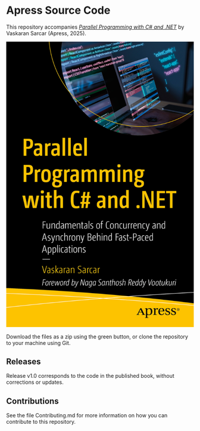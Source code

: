 # Apress Source Code

This repository accompanies [*Parallel Programming with C# and .NET*](https://link.springer.com/book/9798868804878) by Vaskaran Sarcar (Apress, 2025).

[comment]: #cover
![Cover image](979-8-8688-0487-8.jpg)

Download the files as a zip using the green button, or clone the repository to your machine using Git.

## Releases

Release v1.0 corresponds to the code in the published book, without corrections or updates.

## Contributions

See the file Contributing.md for more information on how you can contribute to this repository.